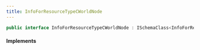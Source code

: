 ```yaml
---
title: InfoForResourceTypeCWorldNode
---
```


```csharp
public interface InfoForResourceTypeCWorldNode : ISchemaClass<InfoForResourceTypeCWorldNode>, ISchemaField, ISchemaClass, INativeHandle
```

#### Implements

